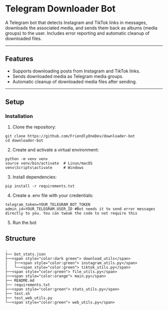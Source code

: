 # Telegram Downloader Bot

A Telegram bot that detects Instagram and TikTok links in messages, downloads the associated media, and sends them back as albums (media groups) to the user. Includes error reporting and automatic cleanup of downloaded files.

---

## Features

- Supports downloading posts from Instagram and TikTok links.
- Sends downloaded media as Telegram media groups.
- Automatic cleanup of downloaded media files after sending.

---

## Setup
### Installation

1. Clone the repository:
```
git clone https://github.com/FriendlyOneDev/downloader-bot
cd downloader-bot
```

2. Create and activate a virtual environment:
```
python -m venv venv
source venv/bin/activate  # Linux/macOS
venv\Scripts\activate     # Windows
```
3. Install dependencies:
```
pip install -r requirements.txt
```
4. Create a .env file with your credentials:
```
telegram_token=YOUR_TELEGRAM_BOT_TOKEN
admin_id=YOUR_TELEGRAM_USER_ID #Bot needs it to send error messages directly to you. You can tweak the code to not require this
```
5. Run the bot

## Structure

```
.
├── bot_stats.json
├──<span style="color:dark green"> download_utils</span>  
│   ├──<span style="color:green"> instagram_utils.py</span>  
│   └──<span style="color:green"> tiktok_utils.py</span>  
├──<span style="color:green"> file_utils.py</span>  
├──<span style="color:orange"> main.py</span>  
├── README.md
├── requirements.txt
├──<span style="color:green"> stats_utils.py</span>  
├── test.sh
├── test_web_utils.py
└──<span style="color:green"> web_utils.py</span>  
```


